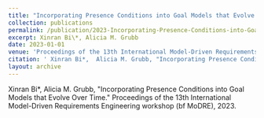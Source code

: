 ```yaml
---
title: "Incorporating Presence Conditions into Goal Models that Evolve Over Time"
collection: publications
permalink: /publication/2023-Incorporating-Presence-Conditions-into-Goal-Models-that-Evolve-Over-Time
excerpt: Xinran Bi\*, Alicia M. Grubb
date: 2023-01-01
venue: 'Proceedings of the 13th International Model-Driven Requirements Engineering workshop (bf MoDRE)'
citation: ' Xinran Bi*,  Alicia M. Grubb, "Incorporating Presence Conditions into Goal Models that Evolve Over Time." Proceedings of the 13th International Model-Driven Requirements Engineering workshop (bf MoDRE), 2023.'
layout: archive
---
```

 Xinran Bi\*,  Alicia M. Grubb, "Incorporating Presence Conditions into Goal Models that Evolve Over Time." Proceedings of the 13th International Model-Driven Requirements Engineering workshop (bf MoDRE), 2023.
